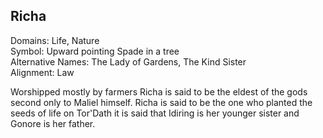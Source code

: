 ## Richa
Domains: Life, Nature  
Symbol: Upward pointing Spade in a tree  
Alternative Names: The Lady of Gardens, The Kind Sister  
Alignment: Law

Worshipped mostly by farmers Richa is said to be the eldest of the gods second only to Maliel himself. Richa is said to be the one who planted the seeds of life on Tor'Dath it is said that Idiring is her younger sister and Gonore is her father.
